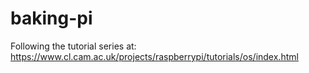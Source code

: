 # baking-pi
Following the tutorial series at: https://www.cl.cam.ac.uk/projects/raspberrypi/tutorials/os/index.html

